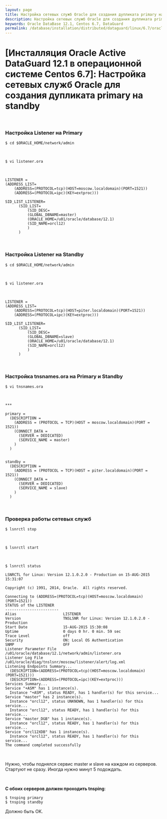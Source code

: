 ```yaml
---
layout: page
title: Настройка сетевых служб Oracle для создания дупликата primary на standby
description: Настройка сетевых служб Oracle для создания дупликата primary на standby
keywords: Oracle DataBase 12.1, Centos 6.7, DataGuard
permalink: /database/installation/distributed/dataguard/linux/6.7/oracle/12.1/setup-oracle-network-services/
---
```


# [Инсталляция Oracle Active DataGuard 12.1 в операционной системе Centos 6.7]: Настройка сетевых служб Oracle для создания дупликата primary на standby

<br/>

### Настройка Listener на Primary

<!--

Наверное нужно создавать листенер на GRID_HOME а не $ORACLE_HOME

    $ cd $GRID_HOME/network/admin

<br/>

    $ cp listener.ora listener.ora.bkp

-->

    $ cd $ORACLE_HOME/network/admin

<br/>

    $ vi listener.ora

<br/>

```
LISTENER =
(ADDRESS_LIST=
    (ADDRESS=(PROTOCOL=tcp)(HOST=moscow.localdomain)(PORT=1521))
    (ADDRESS=(PROTOCOL=ipc)(KEY=extproc)))

SID_LIST_LISTENER=
      (SID_LIST=
          (SID_DESC=
          (GLOBAL_DBNAME=master)
          (ORACLE_HOME=/u01/oracle/database/12.1)
          (SID_NAME=orcl12)
          )
      )
```

<br/>

### Настройка Listener на Standby

    $ cd $ORACLE_HOME/network/admin

<br/>

    $ vi listener.ora

<br/>

```
LISTENER =
(ADDRESS_LIST=
    (ADDRESS=(PROTOCOL=tcp)(HOST=piter.localdomain)(PORT=1521))
    (ADDRESS=(PROTOCOL=ipc)(KEY=extproc)))

SID_LIST_LISTENER=
      (SID_LIST=
          (SID_DESC=
          (GLOBAL_DBNAME=slave)
          (ORACLE_HOME=/u01/oracle/database/12.1)
          (SID_NAME=orcl12)
          )
      )
```

<br/>

### Настройка tnsnames.ora на Primary и Standby

    $ vi tnsnames.ora

<br/>

```
***

primary =
  (DESCRIPTION =
    (ADDRESS = (PROTOCOL = TCP)(HOST = moscow.localdomain)(PORT = 1521))
    (CONNECT_DATA =
      (SERVER = DEDICATED)
      (SERVICE_NAME = master)
    )
  )


standby =
  (DESCRIPTION =
    (ADDRESS = (PROTOCOL = TCP)(HOST = piter.localdomain)(PORT = 1521))
    (CONNECT_DATA =
      (SERVER = DEDICATED)
      (SERVICE_NAME = slave)
    )
  )
```

<br/>

### Проверка работы сетевых служб

    $ lsnrctl stop

<br/>

    $ lsnrctl start

<br/>

```
$ lsnrctl status

LSNRCTL for Linux: Version 12.1.0.2.0 - Production on 15-AUG-2015 15:31:07

Copyright (c) 1991, 2014, Oracle.  All rights reserved.

Connecting to (ADDRESS=(PROTOCOL=tcp)(HOST=moscow.localdomain)(PORT=1521))
STATUS of the LISTENER
------------------------
Alias                     LISTENER
Version                   TNSLSNR for Linux: Version 12.1.0.2.0 - Production
Start Date                15-AUG-2015 15:30:08
Uptime                    0 days 0 hr. 0 min. 59 sec
Trace Level               off
Security                  ON: Local OS Authentication
SNMP                      OFF
Listener Parameter File   /u01/oracle/database/12.1/network/admin/listener.ora
Listener Log File         /u01/oracle/diag/tnslsnr/moscow/listener/alert/log.xml
Listening Endpoints Summary...
  (DESCRIPTION=(ADDRESS=(PROTOCOL=tcp)(HOST=moscow.localdomain)(PORT=1521)))
  (DESCRIPTION=(ADDRESS=(PROTOCOL=ipc)(KEY=extproc)))
Services Summary...
Service "+ASM" has 1 instance(s).
  Instance "+ASM", status READY, has 1 handler(s) for this service...
Service "master" has 2 instance(s).
  Instance "orcl12", status UNKNOWN, has 1 handler(s) for this service...
  Instance "orcl12", status READY, has 1 handler(s) for this service...
Service "master_DGB" has 1 instance(s).
  Instance "orcl12", status READY, has 1 handler(s) for this service...
Service "orcl12XDB" has 1 instance(s).
  Instance "orcl12", status READY, has 1 handler(s) for this service...
The command completed successfully
```

<br/>

Нужно, чтобы поднялся сервис master и slave на каждом из серверов. Стартуют не сразу. Иногда нужно минут 5 подождать.

<br/>

**С обоих серверов должен проходить tnsping**:

    $ tnsping primary
    $ tnsping standby

Должно быть OK.
